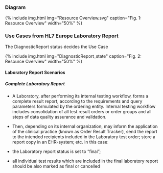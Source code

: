 <!-- markdownlint-disable MD001 MD041 -->

### Diagram

{% include img.html img="Resource Overview.svg" caption="Fig. 1: Resource Overview" width="50%" %}

### Use Cases from HL7 Europe Laboratory Report

The DiagnosticReport status decides the Use Case

{% include img.html img="DiagnosticReport_state" caption="Fig. 2: Resource Overview" width="50%" %}


#### Laboratory Report Scenarios

##### Complete Laboratory Report

* A Laboratory, after performing its internal testing workflow, forms a complete result report, according to the requirements and query parameters formulated by the ordering entity. Internal testing workflow includes consolidation of all test result orders or order groups and all steps of data quality assurance and validation.
* Then, depending on its internal organization, may inform the application of the clinical practice (known as Order Result Tracker), send the report to the intended recipients included in the Laboratory test order; store a report copy in an EHR-system; etc.
In this case:

* the Laboratory report status is set to “final”;
* all individual test results which are included in the final laboratory report should be also marked as final or cancelled
